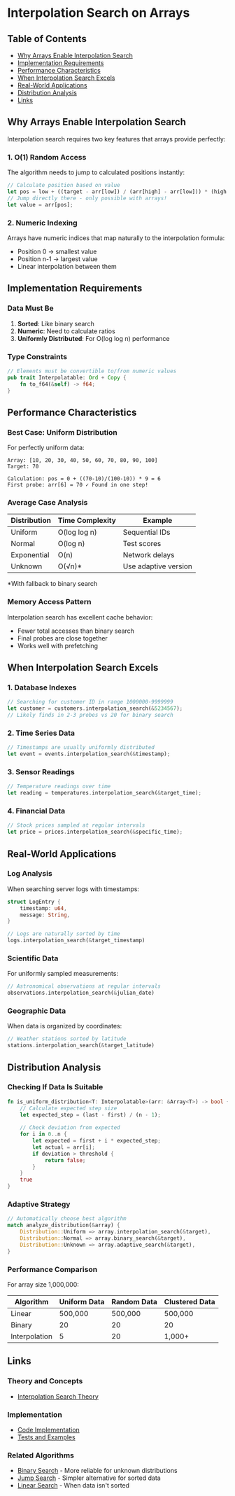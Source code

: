 # Interpolation Search on Arrays

## Table of Contents

- [Why Arrays Enable Interpolation Search](#why-arrays-enable-interpolation-search)
- [Implementation Requirements](#implementation-requirements)
- [Performance Characteristics](#performance-characteristics)
- [When Interpolation Search Excels](#when-interpolation-search-excels)
- [Real-World Applications](#real-world-applications)
- [Distribution Analysis](#distribution-analysis)
- [Links](#links)

## Why Arrays Enable Interpolation Search

Interpolation search requires two key features that arrays provide perfectly:

### 1. O(1) Random Access

The algorithm needs to jump to calculated positions instantly:

```rust
// Calculate position based on value
let pos = low + ((target - arr[low]) / (arr[high] - arr[low])) * (high - low);
// Jump directly there - only possible with arrays!
let value = arr[pos];
```

### 2. Numeric Indexing

Arrays have numeric indices that map naturally to the interpolation formula:

- Position 0 → smallest value
- Position n-1 → largest value
- Linear interpolation between them

## Implementation Requirements

### Data Must Be

1. **Sorted**: Like binary search
2. **Numeric**: Need to calculate ratios
3. **Uniformly Distributed**: For O(log log n) performance

### Type Constraints

```rust
// Elements must be convertible to/from numeric values
pub trait Interpolatable: Ord + Copy {
    fn to_f64(&self) -> f64;
}
```

## Performance Characteristics

### Best Case: Uniform Distribution

For perfectly uniform data:

```
Array: [10, 20, 30, 40, 50, 60, 70, 80, 90, 100]
Target: 70

Calculation: pos = 0 + ((70-10)/(100-10)) * 9 = 6
First probe: arr[6] = 70 ✓ Found in one step!
```

### Average Case Analysis

| Distribution | Time Complexity | Example |
|--------------|----------------|---------|
| Uniform | O(log log n) | Sequential IDs |
| Normal | O(log n) | Test scores |
| Exponential | O(n) | Network delays |
| Unknown | O(√n)* | Use adaptive version |

*With fallback to binary search

### Memory Access Pattern

Interpolation search has excellent cache behavior:

- Fewer total accesses than binary search
- Final probes are close together
- Works well with prefetching

## When Interpolation Search Excels

### 1. Database Indexes

```rust
// Searching for customer ID in range 1000000-9999999
let customer = customers.interpolation_search(&5234567);
// Likely finds in 2-3 probes vs 20 for binary search
```

### 2. Time Series Data

```rust
// Timestamps are usually uniformly distributed
let event = events.interpolation_search(&timestamp);
```

### 3. Sensor Readings

```rust
// Temperature readings over time
let reading = temperatures.interpolation_search(&target_time);
```

### 4. Financial Data

```rust
// Stock prices sampled at regular intervals
let price = prices.interpolation_search(&specific_time);
```

## Real-World Applications

### Log Analysis

When searching server logs with timestamps:

```rust
struct LogEntry {
    timestamp: u64,
    message: String,
}

// Logs are naturally sorted by time
logs.interpolation_search(&target_timestamp)
```

### Scientific Data

For uniformly sampled measurements:

```rust
// Astronomical observations at regular intervals
observations.interpolation_search(&julian_date)
```

### Geographic Data

When data is organized by coordinates:

```rust
// Weather stations sorted by latitude
stations.interpolation_search(&target_latitude)
```

## Distribution Analysis

### Checking If Data Is Suitable

```rust
fn is_uniform_distribution<T: Interpolatable>(arr: &Array<T>) -> bool {
    // Calculate expected step size
    let expected_step = (last - first) / (n - 1);
    
    // Check deviation from expected
    for i in 0..n {
        let expected = first + i * expected_step;
        let actual = arr[i];
        if deviation > threshold {
            return false;
        }
    }
    true
}
```

### Adaptive Strategy

```rust
// Automatically choose best algorithm
match analyze_distribution(&array) {
    Distribution::Uniform => array.interpolation_search(&target),
    Distribution::Normal => array.binary_search(&target),
    Distribution::Unknown => array.adaptive_search(&target),
}
```

### Performance Comparison

For array size 1,000,000:

| Algorithm | Uniform Data | Random Data | Clustered Data |
|-----------|-------------|-------------|----------------|
| Linear | 500,000 | 500,000 | 500,000 |
| Binary | 20 | 20 | 20 |
| Interpolation | 5 | 20 | 1,000+ |

## Links

### Theory and Concepts

- [Interpolation Search Theory](../../../algorithms/searching/interpolation-search/theory.md)

### Implementation

- [Code Implementation](../implementations/rust/src/algorithms/interpolation_search.rs)
- [Tests and Examples](../implementations/rust/src/algorithms/interpolation_search.rs#L385)

### Related Algorithms

- [Binary Search](./binary-search.md) - More reliable for unknown distributions
- [Jump Search](./jump-search.md) - Simpler alternative for sorted data
- [Linear Search](./linear-search.md) - When data isn't sorted
